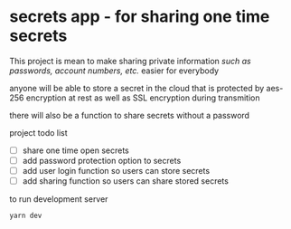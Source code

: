 # secrets app - for sharing one time secrets

This project is mean to make sharing private information _such as passwords, account numbers, etc._ easier for everybody

anyone will be able to store a secret in the cloud that is protected by aes-256 encryption at rest as well as SSL encryption during transmition

there will also be a function to share secrets without a password

project todo list

- [ ] share one time open secrets
- [ ] add password protection option to secrets
- [ ] add user login function so users can store secrets
- [ ] add sharing function so users can share stored secrets

to run development server

```
yarn dev
```

